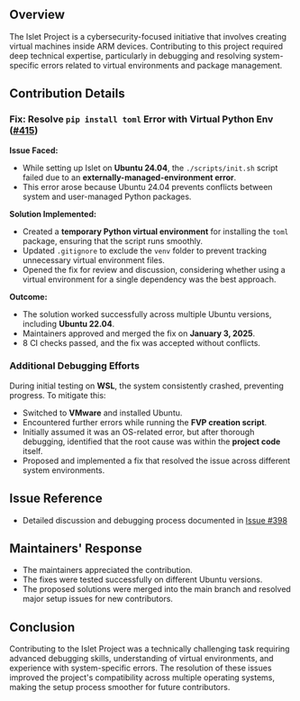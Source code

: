## Overview
The Islet Project is a cybersecurity-focused initiative that involves creating virtual machines inside ARM devices. Contributing to this project required deep technical expertise, particularly in debugging and resolving system-specific errors related to virtual environments and package management.

## Contribution Details
### Fix: Resolve `pip install toml` Error with Virtual Python Env ([#415](https://github.com/islet-project/islet/pull/415))
**Issue Faced:**
- While setting up Islet on **Ubuntu 24.04**, the `./scripts/init.sh` script failed due to an **externally-managed-environment error**.
- This error arose because Ubuntu 24.04 prevents conflicts between system and user-managed Python packages.

**Solution Implemented:**
- Created a **temporary Python virtual environment** for installing the `toml` package, ensuring that the script runs smoothly.
- Updated `.gitignore` to exclude the `venv` folder to prevent tracking unnecessary virtual environment files.
- Opened the fix for review and discussion, considering whether using a virtual environment for a single dependency was the best approach.

**Outcome:**
- The solution worked successfully across multiple Ubuntu versions, including **Ubuntu 22.04**.
- Maintainers approved and merged the fix on **January 3, 2025**.
- 8 CI checks passed, and the fix was accepted without conflicts.

### Additional Debugging Efforts
During initial testing on **WSL**, the system consistently crashed, preventing progress. To mitigate this:
- Switched to **VMware** and installed Ubuntu.
- Encountered further errors while running the **FVP creation script**.
- Initially assumed it was an OS-related error, but after thorough debugging, identified that the root cause was within the **project code** itself.
- Proposed and implemented a fix that resolved the issue across different system environments.

## Issue Reference
- Detailed discussion and debugging process documented in [Issue #398](https://github.com/islet-project/islet/issues/398)

## Maintainers' Response
- The maintainers appreciated the contribution.
- The fixes were tested successfully on different Ubuntu versions.
- The proposed solutions were merged into the main branch and resolved major setup issues for new contributors.

## Conclusion
Contributing to the Islet Project was a technically challenging task requiring advanced debugging skills, understanding of virtual environments, and experience with system-specific errors. The resolution of these issues improved the project's compatibility across multiple operating systems, making the setup process smoother for future contributors.

